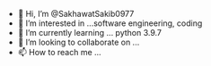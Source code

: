 - 👋 Hi, I’m @SakhawatSakib0977
- 👀 I’m interested in ...software engineering, coding
- 🌱 I’m currently learning ... python 3.9.7
- 💞️ I’m looking to collaborate on ...
- 📫 How to reach me ...

<!---
SakhawatSakib0977/SakhawatSakib0977 is a ✨ special ✨ repository because its `README.md` (this file) appears on your GitHub profile.
You can click the Preview link to take a look at your changes.
--->
